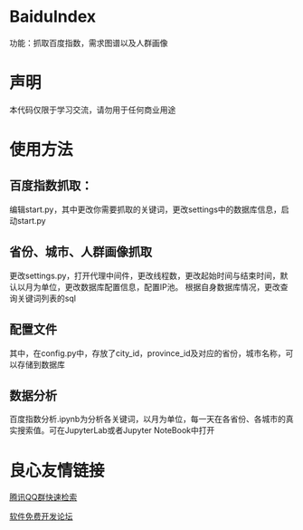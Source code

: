 # BaiduIndex
功能：抓取百度指数，需求图谱以及人群画像

# 声明
本代码仅限于学习交流，请勿用于任何商业用途

# 使用方法

## 百度指数抓取：
编辑start.py，其中更改你需要抓取的关键词，更改settings中的数据库信息，启动start.py


## 省份、城市、人群画像抓取
更改settings.py，打开代理中间件，更改线程数，更改起始时间与结束时间，默认以月为单位，更改数据库配置信息，配置IP池。
根据自身数据库情况，更改查询关键词列表的sql

##  配置文件
其中，在config.py中，存放了city_id，province_id及对应的省份，城市名称，可以存储到数据库

## 数据分析
百度指数分析.ipynb为分析各关键词，以月为单位，每一天在各省份、各城市的真实搜索值。可在JupyterLab或者Jupyter NoteBook中打开


 # 良心友情链接

[腾讯QQ群快速检索](http://u.720life.cn/s/8cf73f7c)

[软件免费开发论坛](http://u.720life.cn/s/bbb01dc0)